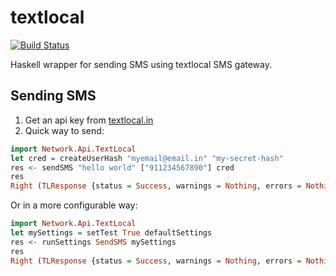 # textlocal

[![Build Status](https://travis-ci.org/just-chow/textlocal.svg?branch=master)](https://travis-ci.org/just-chow/textlocal)

Haskell wrapper for sending SMS using textlocal SMS gateway.

## Sending SMS

1. Get an api key from [textlocal.in](http://textlocal.in/)
2. Quick way to send:

``` haskell
import Network.Api.TextLocal
let cred = createUserHash "myemail@email.in" "my-secret-hash"
res <- sendSMS "hello world" ["911234567890"] cred
res
Right (TLResponse {status = Success, warnings = Nothing, errors = Nothing})
```

Or in a more configurable way:

``` haskell
import Network.Api.TextLocal
let mySettings = setTest True defaultSettings
res <- runSettings SendSMS mySettings
res
Right (TLResponse {status = Success, warnings = Nothing, errors = Nothing})
```

